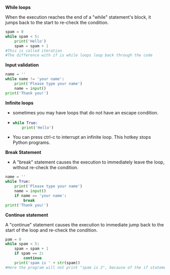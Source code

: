 **While loops**

When the execution reaches the end of a "while" statement's block, it jumps back to the start to re-check the condition.

```python
spam = 0
while spam < 5:
    print('Hello')
    spam = spam + 1
#This is called iteration
#The difference with if is while loops loop back through the code
```

**Input validation**

```python
name = ''
while name != 'your name':
    print('Please type your name')
    name = input()
print('Thank you!')
```

**Infinite loops**

- sometimes you may have loops that do not have an escape condition. 

- ```python
  while True:
      print('Hello')
  ```

- You can press ctrl-c to interrupt an infinite loop. This hotkey stops Python programs.

**Break Statement** 

- A "break" statement causes the execution to immediately leave the loop, without re-check the condition.

```python
name = ''
while True:
    print('Please type your name')
    name = input()
    if name == 'your name':
        break
print('Thank you!')
```

**Continue statement**

A "continue" statement causes the execution to immediate jump back to the start of the loop and re-check the condition.

```python
pam = 0
while spam < 5:
    spam = spam + 1
    if spam == 2:
        continue
    print('spam is ' + str(spam))
#Here the program will not print "spam is 2", because of the if statement that makes the program go back to the while loop
```

